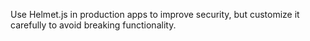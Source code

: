 Use Helmet.js in production apps to improve security, but customize it carefully to avoid breaking functionality.